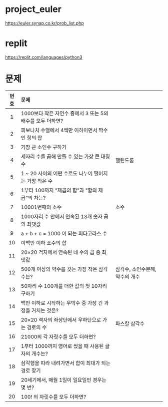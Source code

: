 # project_euler
https://euler.synap.co.kr/prob_list.php

# replit
https://replit.com/languages/python3


# 문제
|번호|문제||
|:---:|:---|:---|
|1|	1000보다 작은 자연수 중에서 3 또는 5의 배수를 모두 더하면?	||
|2| 피보나치 수열에서 4백만 이하이면서 짝수인 항의 합	||
|3| 가장 큰 소인수 구하기	||
|4| 세자리 수를 곱해 만들 수 있는 가장 큰 대칭수	|팰린드롬|
|5| 1 ~ 20 사이의 어떤 수로도 나누어 떨어지는 가장 작은 수	||
|6| 1부터 100까지 "제곱의 합"과 "합의 제곱"의 차는?	||
|7| 10001번째의 소수	|소수|
|8| 1000자리 수 안에서 연속된 13개 숫자 곱의 최댓값	||
|9| a + b + c = 1000 이 되는 피타고라스 수	||
|10| 이백만 이하 소수의 합	||
|11| 20×20 격자에서 연속된 네 수의 곱 중 최댓값	||
|12| 500개 이상의 약수를 갖는 가장 작은 삼각수는?	|삼각수, 소인수분해, 약수의 개수|
|13| 50자리 수 100개를 더한 값의 첫 10자리 구하기	||
|14| 백만 이하로 시작하는 우박수 중 가장 긴 과정을 거치는 것은?	||
|15| 20×20 격자의 좌상단에서 우하단으로 가는 경로의 수	|파스칼 삼각수|
|16| 21000의 각 자릿수를 모두 더하면?	||
|17| 1부터 1000까지 영어로 썼을 때 사용된 글자의 개수는?	||
|18| 삼각형을 따라 내려가면서 합이 최대가 되는 경로 찾기	||
|19| 20세기에서, 매월 1일이 일요일인 경우는 몇 번?	||
|20| 100! 의 자릿수를 모두 더하면?||
